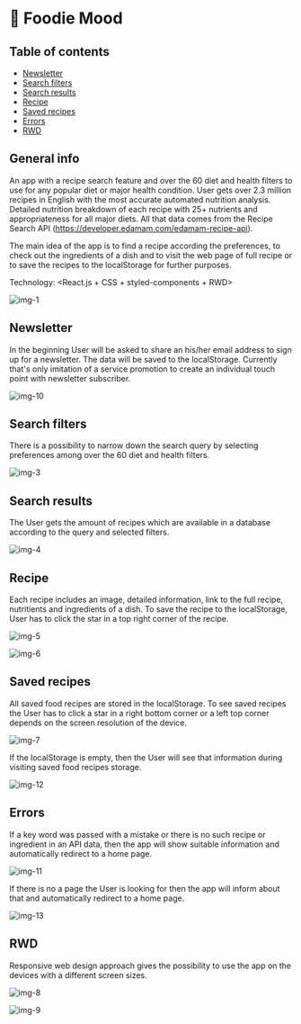 # :green_salad: Foodie Mood

## Table of contents 

* [Newsletter](#newsletter)
* [Search filters](#search-filters)
* [Search results](#search-results)
* [Recipe](#recipe)
* [Saved recipes](#saved-recipes)
* [Errors](#errors)
* [RWD](#rwd)


## General info

An app with a recipe search feature and over the 60 diet and health filters to use for any popular diet or major health condition.
User gets over 2.3 million recipes in English with the most accurate automated nutrition analysis. Detailed nutrition breakdown of each recipe with 25+ nutrients and appropriateness for all major diets. All that data comes from the Recipe Search API (https://developer.edamam.com/edamam-recipe-api). 

The main idea of the app is to find a recipe according the preferences, to check out the ingredients of a dish and to visit the web page of full recipe or to save the recipes to the localStorage for further purposes.

Technology: <React.js + CSS + styled-components + RWD>

![img-1](https://user-images.githubusercontent.com/105418561/179506640-111d312f-1273-4972-bf0f-76dff9f21837.jpg)


## Newsletter
In the beginning User will be asked to share an his/her email address to sign up for a newsletter. The data will be saved to the localStorage. Currently that's only imitation of a service promotion to create an individual touch point with newsletter subscriber.

![img-10](https://user-images.githubusercontent.com/105418561/179506689-9e177f31-680e-4f2a-bb33-330975d68c85.jpg)

## Search filters
There is a possibility to narrow down the search query by selecting preferences among over the 60 diet and health filters.

![img-3](https://user-images.githubusercontent.com/105418561/179507007-d346306f-77e2-4ca9-a7b1-01c87423af83.jpg)

## Search results
The User gets the amount of recipes which are available in a database according to the query and selected filters.

![img-4](https://user-images.githubusercontent.com/105418561/179507215-1581bfca-58ed-4b0e-9bdc-c005660edd33.jpg)

## Recipe
Each recipe includes an image, detailed information, link to the full recipe, nutritients and ingredients of a dish. To save the recipe to the localStorage, User has to click the star in a top right corner of the recipe.

![img-5](https://user-images.githubusercontent.com/105418561/179507394-8fd9a7a3-452e-4bcc-a410-1fdee0731634.jpg)

![img-6](https://user-images.githubusercontent.com/105418561/179507489-089f0abe-0bc8-400f-a362-6c115cc4fce9.jpg)

## Saved recipes
All saved food recipes are stored in the localStorage. To see saved recipes the User has to click a star in a right bottom corner or a left top corner depends on the screen resolution of the device.

![img-7](https://user-images.githubusercontent.com/105418561/179508374-31ebec39-898e-4fb2-b244-096153fd9dae.jpg)

If the localStorage is empty, then the User will see that information during visiting saved food recipes storage.

![img-12](https://user-images.githubusercontent.com/105418561/179511863-e1dd0556-96ef-4265-8fae-01daadc31d53.jpg)

## Errors

If a key word was passed with a mistake or there is no such recipe or ingredient in an API data, then the app will show suitable information and automatically redirect to a home page.

![img-11](https://user-images.githubusercontent.com/105418561/179514309-9de86242-f1ce-448d-a63f-eea82a97143a.jpg)

If there is no a page the User is looking for then the app will inform about that and automatically redirect to a home page.

![img-13](https://user-images.githubusercontent.com/105418561/179514965-6f0bd423-8134-49cc-8e58-e63b80a14440.jpg)

## RWD
Responsive web design approach gives the possibility to use the app on the devices with a different screen sizes.

![img-8](https://user-images.githubusercontent.com/105418561/179508628-91454337-7963-4a9a-ac17-e90a66f7bbd6.jpg)

![img-9](https://user-images.githubusercontent.com/105418561/179508623-2e04987d-e08f-4cc7-b515-e69955f627bd.jpg)